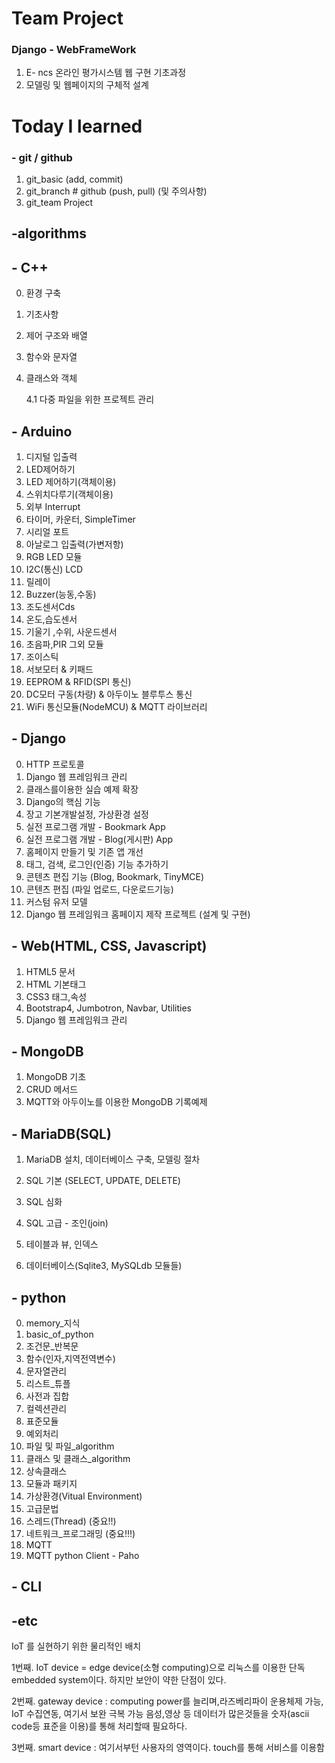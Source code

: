 # Team Project

### Django - WebFrameWork

1. E- ncs 온라인 평가시스템 웹 구현 기초과정
2. 모델링 및 웹페이지의 구체적 설계



# Today  I learned

### - git / github

1. git_basic (add, commit)
2. git_branch # github (push, pull) (및 주의사항)
3. git_team Project



## -algorithms





## - C++

0. 환경 구축

1. 기초사항

2. 제어 구조와 배열

3. 함수와 문자열

4. 클래스와 객체

   4.1 다중 파일을 위한 프로젝트 관리

## - Arduino

1. 디지털 입출력
2. LED제어하기
3. LED 제어하기(객체이용)
4. 스위치다루기(객체이용)
5. 외부 Interrupt
6. 타이머, 카운터, SimpleTimer
7. 시리얼 포트
8. 아날로그 입출력(가변저항)
9. RGB LED 모듈
10. I2C(통신) LCD
11. 릴레이
12. Buzzer(능동,수동)
13. 조도센서Cds
14. 온도,습도센서
15. 기울기 ,수위, 사운드센서
16. 초음파,PIR 그외 모듈
17. 조이스틱
18. 서보모터 & 키패드
19. EEPROM & RFID(SPI 통신)
20. DC모터 구동(차량) & 아두이노 블루투스 통신
21. WiFi 통신모듈(NodeMCU) & MQTT 라이브러리

## - Django

0. HTTP 프로토콜
1. Django 웹 프레임워크 관리
2. 클래스를이용한 실습 예제 확장
3. Django의 핵심 기능
4. 장고 기본개발설정, 가상환경 설정
5. 실전 프로그램 개발 - Bookmark App
6. 실전 프로그램 개발 - Blog(게시판) App
7. 홈페이지 만들기 및 기존 앱 개선
8. 태그, 검색, 로그인(인증) 기능 추가하기
9. 콘텐츠 편집 기능 (Blog, Bookmark, TinyMCE)
10. 콘텐츠 편집 (파일 업로드, 다운로드기능)
11. 커스텀 유저 모델
12. Django 웹 프레임워크 홈페이지 제작 프로젝트 (설계 및 구현)

## - Web(HTML, CSS, Javascript)

1. HTML5 문서
2. HTML 기본태그
3. CSS3 태그,속성
4. Bootstrap4,  Jumbotron, Navbar, Utilities
5. Django 웹 프레임워크 관리

## - MongoDB

1. MongoDB 기초
2. CRUD 메서드
3. MQTT와 아두이노를 이용한 MongoDB 기록예제

## - MariaDB(SQL)

1. MariaDB 설치, 데이터베이스 구축, 모델링 절차
2. SQL 기본 (SELECT, UPDATE, DELETE)

3. SQL 심화
4. SQL 고급 - 조인(join)
5. 테이블과 뷰, 인덱스
6. 데이터베이스(Sqlite3, MySQLdb 모듈들)

## - python 

0. memory_지식
1. basic_of_python
2. 조건문_반복문
3. 함수(인자,지역전역변수)
4. 문자열관리
5. 리스트_튜플
6. 사전과 집합
7. 컬렉션관리
8. 표준모듈
9. 예외처리
10. 파일 및 파일_algorithm
11. 클래스 및 클래스_algorithm
12. 상속클래스
13. 모듈과 패키지
14. 가상환경(Vitual Environment)
15. 고급문법
16. 스레드(Thread)     (중요!!)
17. 네트워크_프로그래밍 (중요!!!)
18. MQTT
19. MQTT python Client - Paho

## - CLI



## -etc
IoT 를 실현하기 위한 물리적인 배치 

1번째. IoT device = edge device(소형 computing)으로 리눅스를 이용한 단독 embedded system이다.
    하지만 보안이 약한 단점이 있다.

2번째. gateway  device : computing power를 늘리며,라즈베리파이 운용체제 가능, IoT 수집연동, 여기서 보완 극복 가능 
        음성,영상 등 데이터가 많은것들을 숫자(ascii code등 표준을 이용)를 통해 처리할때 필요하다.

3번째. smart device : 여기서부턴 사용자의 영역이다. touch를 통해 서비스를 이용함 